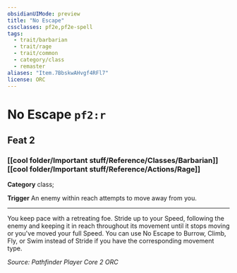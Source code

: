 ```yaml
---
obsidianUIMode: preview
title: "No Escape"
cssclasses: pf2e,pf2e-spell
tags:
  - trait/barbarian
  - trait/rage
  - trait/common
  - category/class
  - remaster
aliases: "Item.7BbskwAHvgf4RFl7"
license: ORC
---
```

# No Escape `pf2:r`
## Feat 2
### [[cool folder/Important stuff/Reference/Classes/Barbarian]][[cool folder/Important stuff/Reference/Actions/Rage]]

**Category** class; 




**Trigger** An enemy within reach attempts to move away from you.

* * *

You keep pace with a retreating foe. Stride up to your Speed, following the enemy and keeping it in reach throughout its movement until it stops moving or you've moved your full Speed. You can use No Escape to Burrow, Climb, Fly, or Swim instead of Stride if you have the corresponding movement type.

*Source: Pathfinder Player Core 2*
*ORC*